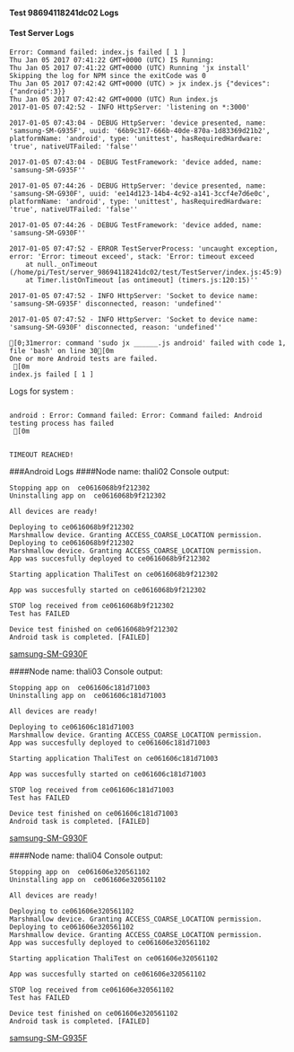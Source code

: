 #### Test 98694118241dc02 Logs

#### Test Server Logs
```
Error: Command failed: index.js failed [ 1 ]
Thu Jan 05 2017 07:41:22 GMT+0000 (UTC) IS Running:
Thu Jan 05 2017 07:41:22 GMT+0000 (UTC) Running 'jx install'
Skipping the log for NPM since the exitCode was 0
Thu Jan 05 2017 07:42:42 GMT+0000 (UTC) > jx index.js {"devices":{"android":3}}
Thu Jan 05 2017 07:42:42 GMT+0000 (UTC) Run index.js
2017-01-05 07:42:52 - INFO HttpServer: 'listening on *:3000'

2017-01-05 07:43:04 - DEBUG HttpServer: 'device presented, name: 'samsung-SM-G935F', uuid: '66b9c317-666b-40de-870a-1d83369d21b2', platformName: 'android', type: 'unittest', hasRequiredHardware: 'true', nativeUTFailed: 'false''

2017-01-05 07:43:04 - DEBUG TestFramework: 'device added, name: 'samsung-SM-G935F''

2017-01-05 07:44:26 - DEBUG HttpServer: 'device presented, name: 'samsung-SM-G930F', uuid: 'ee14d123-14b4-4c92-a141-3ccf4e7d6e0c', platformName: 'android', type: 'unittest', hasRequiredHardware: 'true', nativeUTFailed: 'false''

2017-01-05 07:44:26 - DEBUG TestFramework: 'device added, name: 'samsung-SM-G930F''

2017-01-05 07:47:52 - ERROR TestServerProcess: 'uncaught exception, error: 'Error: timeout exceed', stack: 'Error: timeout exceed
    at null._onTimeout (/home/pi/Test/server_98694118241dc02/test/TestServer/index.js:45:9)
    at Timer.listOnTimeout [as ontimeout] (timers.js:120:15)''

2017-01-05 07:47:52 - INFO HttpServer: 'Socket to device name: 'samsung-SM-G935F' disconnected, reason: 'undefined''

2017-01-05 07:47:52 - INFO HttpServer: 'Socket to device name: 'samsung-SM-G930F' disconnected, reason: 'undefined''

[0;31merror: command 'sudo jx ______.js android' failed with code 1, file 'bash' on line 30[0m
One or more Android tests are failed.
 [0m
index.js failed [ 1 ]

```


Logs for system : 
```

android : Error: Command failed: Error: Command failed: Android testing process has failed
 [0m


TIMEOUT REACHED!
```
###Android Logs
####Node name: thali02
Console output:
```
Stopping app on  ce0616068b9f212302
Uninstalling app on  ce0616068b9f212302

All devices are ready!

Deploying to ce0616068b9f212302
Marshmallow device. Granting ACCESS_COARSE_LOCATION permission.
Deploying to ce0616068b9f212302
Marshmallow device. Granting ACCESS_COARSE_LOCATION permission.
App was succesfully deployed to ce0616068b9f212302

Starting application ThaliTest on ce0616068b9f212302

App was succesfully started on ce0616068b9f212302

STOP log received from ce0616068b9f212302
Test has FAILED

Device test finished on ce0616068b9f212302 
Android task is completed. [FAILED]
```
[samsung-SM-G930F](https://github.com/ThaliTester/TestResults/blob/98694118241dc02_CI_sanity_check_czyzm/thali02_samsung-SM-G930F.md)

####Node name: thali03
Console output:
```
Stopping app on  ce061606c181d71003
Uninstalling app on  ce061606c181d71003

All devices are ready!

Deploying to ce061606c181d71003
Marshmallow device. Granting ACCESS_COARSE_LOCATION permission.
App was succesfully deployed to ce061606c181d71003

Starting application ThaliTest on ce061606c181d71003

App was succesfully started on ce061606c181d71003

STOP log received from ce061606c181d71003
Test has FAILED

Device test finished on ce061606c181d71003 
Android task is completed. [FAILED]
```
[samsung-SM-G930F](https://github.com/ThaliTester/TestResults/blob/98694118241dc02_CI_sanity_check_czyzm/thali03_samsung-SM-G930F.md)

####Node name: thali04
Console output:
```
Stopping app on  ce061606e320561102
Uninstalling app on  ce061606e320561102

All devices are ready!

Deploying to ce061606e320561102
Marshmallow device. Granting ACCESS_COARSE_LOCATION permission.
Deploying to ce061606e320561102
Marshmallow device. Granting ACCESS_COARSE_LOCATION permission.
App was succesfully deployed to ce061606e320561102

Starting application ThaliTest on ce061606e320561102

App was succesfully started on ce061606e320561102

STOP log received from ce061606e320561102
Test has FAILED

Device test finished on ce061606e320561102 
Android task is completed. [FAILED]
```
[samsung-SM-G935F](https://github.com/ThaliTester/TestResults/blob/98694118241dc02_CI_sanity_check_czyzm/thali04_samsung-SM-G935F.md)




